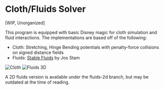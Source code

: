 Cloth/Fluids Solver
================

[WIP, Unorganized]

This program is equipped with basic Disney magic for cloth simulation and fluid interactions. The implementations are based off of the following:

* Cloth: Stretching, Hinge Bending potentials with penalty-force collisions on signed distance fields
* Fluids: [Stable Fluids](http://www.autodeskresearch.com/pdf/ns.pdf) by Jos Stam

![Cloth](http://kyeh.me/img/projects/cloth.png) ![Fluids 3D](http://kyeh.me/img/projects/fluids-3d.png)

A 2D fluids version is available under the fluids-2d branch, but may be outdated at the time of reading.
